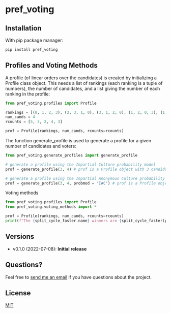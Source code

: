 pref_voting
==========

## Installation

With pip package manager:

```bash
pip install pref_voting
```


## Profiles and Voting Methods

A profile (of linear orders over the candidates) is created by initializing a Profile class object.  This needs a list of rankings (each ranking is a tuple of numbers), the number of candidates, and a list giving the number of each ranking in the profile:

```python
from pref_voting.profiles import Profile

rankings = [(0, 1, 2, 3), (2, 3, 1, 0), (3, 1, 2, 0), (1, 2, 0, 3), (1, 3, 2, 0)]
num_cands = 4
rcounts = [5, 3, 2, 4, 3]

prof = Profile(rankings, num_cands, rcounts=rcounts)
```

The function generate_profile is used to generate a profile for a given number of candidates and voters:  
```python
from pref_voting.generate_profiles import generate_profile

# generate a profile using the Impartial Culture probability model
prof = generate_profile(3, 4) # prof is a Profile object with 3 candidate and 4 voters

# generate a profile using the Impartial Anonymous Culture probability model
prof = generate_profile(3, 4, probmod = "IAC") # prof is a Profile object with 3 candidate and 4 voters
```

Voting methods  

```python
from pref_voting.profiles import Profile
from pref_voting.voting_methods import *

prof = Profile(rankings, num_cands, rcounts=rcounts)
print(f"The {split_cycle_faster.name} winners are {split_cycle_faster(prof)}")
```

## Versions

- v0.1.0 (2022-07-08): **Initial release** 

## Questions?

Feel free to [send me an email](https://pacuit.org/) if you have questions about the project.

## License

[MIT](https://github.com/jontingvold/pyrankvote/blob/master/LICENSE.txt)